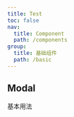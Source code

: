 ```yaml
---
title: Test
toc: false
nav:
  title: Component
  path: /components
group:
  title: 基础组件
  path: /basic  
---
```


## Modal

基本用法 

<code src="./demo/demo.jsx" />
